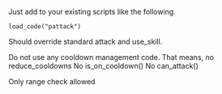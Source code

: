 Just add to your existing scripts like the following.

    load_code("pattack")

Should override standard attack and use_skill.

Do not use any cooldown management code.
That means, no reduce_cooldowns
No is_on_cooldown()
No can_attack()

Only range check allowed
